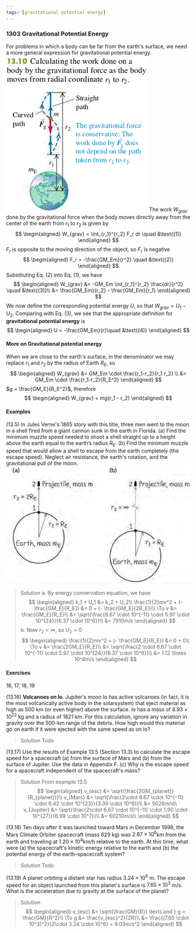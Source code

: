 ```yaml
---
tags: [gravitational potential energy]
---
```


### 1303 Gravitational Potential Energy
For problems in which a body can be far from the earth's surface, we need a more general expression for gravitational potential energy.
![Graph](../assets/fig_1310.png)
The work $W_{grav}$ done by the gravitational force when the body moves directly away from the center of the earth from $r_1$ to $r_2$ is given by
$$
\begin{aligned}
W_{grav} = \int_{r_1}^{r_2} F_r dr \quad &\text{(1)}
\end{aligned}
$$
$F_r$ is opposite to the moving direction of the object, so $F_r$ is negative
$$
\begin{aligned}
F_r = -\frac{GM_Em}{r^2} \quad &\text{(2)}
\end{aligned}
$$
Substituting Eq. (2) into Eq. (1), we have
$$
\begin{aligned}
W_{grav} &= -GM_Em \int_{r_1}^{r_2} \frac{dr}{r^2} \quad &\text{(3)}\\
&= \frac{GM_Em}{r_2} - \frac{GM_Em}{r_1}
\end{aligned}
$$
We now define the corresponding potential energy $U$, so that $W_{grav} = U_1 - U_2$. Comparing with Eq. (3), we see that the appropriate definition for **gravitational potential energy** is
$$
\begin{aligned}
U = -\frac{GM_Em}{r}\quad &\text{(4)}
\end{aligned}
$$

#### More on Gravitational potential energy
When we are close to the earth's surface, in the denominator we may replace $r_1$ and $r_2$ by the radius of Earth $R_E$, so
$$
\begin{aligned}
W_{grav} &= GM_Em \cdot \frac{r_1-r_2}{r_1 r_2} \\
&= GM_Em \cdot \frac{r_1-r_2}{R_E^2}
\end{aligned}
$$
$g = \frac{GM_E}{R_E^2}$, therefore
$$
\begin{aligned}
W_{grav} = mg(r_1 - r_2)
\end{aligned}
$$

#### Examples
(13.5) In Jules Verne's 1865 story with this title, three men went to the moon in a shell fired from a giant cannon sunk in the earth in Florida.
(a) Find the minimum muzzle speed needed to shoot a shell straight up to a height above the earth equal to the earth’s radius $R_E$.
(b) Find the minimum muzzle speed that would allow a shell to escape from the earth completely (the escape speed). Neglect air resistance, the earth's rotation, and the gravitational pull of the moon.
![Graph](../assets/ex_1305.png)
>Solution
a. By energy convervation equation, we have
$$
\begin{aligned}
k_1 + U_1 &= k_2 + U_2\\
\frac{1}{2}mv^2 + (- \frac{GM_E}{R_E}) &= 0 + (- \frac{GM_E}{2R_E})\\
\To v &= \frac{GM_E}{R_E}\\
&= \sqrt{\frac{6.67 \cdot 10^{-11} \cdot 5.97 \cdot 10^{24}}{6.37 \cdot 10^6}}\\
&= 7910m/s
\end{aligned}
$$
b. Now $r_2 = \infty$, so $U_2 = 0$
$$
\begin{aligned}
\frac{1}{2}mv^2 + (- \frac{GM_E}{R_E}) &= 0 + 0\\
\To v &= \frac{2GM_E}{R_E}\\
&= \sqrt{\frac{2 \cdot 6.67 \cdot 10^{-11} \cdot 5.97 \cdot 10^{24}}{6.37 \cdot 10^6}}\\
&= 1.12 \times 10^4m/s
\end{aligned}
$$

#### Exercises
16, 17, 18, 19

(13.16) **Volcanoes on Io**. Jupiter's moon Io has active volcanoes (in fact, it is the most volcanically active body in the solarsystem) that eject material as high as 500 km (or even higher) above the surface. Io has a mass of $8.93 \times 10^{22}$ kg and a radius of 1821 km. For this calculation, ignore any variation in gravity over the 500-km range of the debris. How high would this material go on earth if it were ejected with the same speed as on Io?
>Solution
Todo

(13.17) Use the results of Example 13.5 (Section 13.3) to calculate the escape speed for a spacecraft (a) from the surface of Mars and (b) from the surface of Jupiter. Use the data in Appendix F. (c) Why is the escape speed for a spacecraft independent of the spacecraft's mass?
>Solution
From example 13.5
$$
\begin{aligned}
v_{esc} &= \sqrt{\frac{2GM_{planet}}{R_{planet}}}\\
v_{Mars} &= \sqrt{\frac{2\cdot 6.67 \cdot 10^{-11} \cdot 6.42 \cdot 10^{23}}{3.39 \cdot 10^6}}\\
&= 5026m/s\\
v_{Jupiter} &= \sqrt{\frac{2\cdot 6.67 \cdot 10^{-11} \cdot 1.90 \cdot 10^{27}}{6.99 \cdot 10^7}}\\
&= 60210m/s\\
\end{aligned}
$$

(13.18) Ten days after it was launched toward Mars in December 1998, the Mars Climate Orbiter spacecraft (mass 629 kg) was $2.87 \times 10^6$km from the earth and traveling at $1.20 \times 10^4$km/h relative to the earth. At this time, what were (a) the spacecraft's kinetic energy relative to the earth and (b) the potential energy of the earth–spacecraft system?
>Solution
Todo

(13.19) A planet orbiting a distant star has radius $3.24 \times 10^6$ m. The escape speed for an object launched from this planet's surface is $7.65 \times 10^3$ m/s. What is the acceleration due to gravity at the surface of the planet?
>Solution
$$
\begin{aligned}
v_{esc} &= \sqrt{\frac{GM}{R}} \text{ and } g = \frac{GM}{R^2}\\
\To g &= \frac{v_{esc}^2}{2R}\\
&= \frac{(7.65 \cdot 10^3)^2}{2\cdot 3.24 \cdot 10^6} = 9.03m/s^2
\end{aligned}
$$
